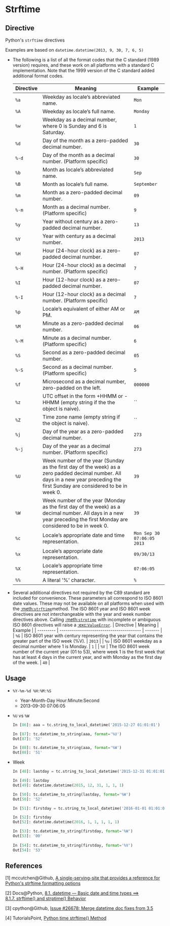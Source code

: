# Strftime
## Directive

Python's `strftime` directives

Examples are based on `datetime.datetime(2013, 9, 30, 7, 6, 5)`

* The following is a list of all the format codes that the C standard (1989 version) requires, and these work on all platforms with a standard C implementation. Note that the 1999 version of the C standard added additional format codes.

  | Directive | Meaning                                  | Example                    |
  | --------- | ---------------------------------------- | -------------------------- |
  | `%a`      | Weekday as locale’s abbreviated name.    | `Mon`                      |
  | `%A`      | Weekday as locale’s full name.           | `Monday`                   |
  | `%w`      | Weekday as a decimal number, where 0 is Sunday and 6 is Saturday. | `1`                        |
  | `%d`      | Day of the month as a zero-padded decimal number. | `30`                       |
  | `%-d`     | Day of the month as a decimal number. (Platform specific) | `30`                       |
  | `%b`      | Month as locale’s abbreviated name.      | `Sep`                      |
  | `%B`      | Month as locale’s full name.             | `September`                |
  | `%m`      | Month as a zero-padded decimal number.   | `09`                       |
  | `%-m`     | Month as a decimal number. (Platform specific) | `9`                        |
  | `%y`      | Year without century as a zero-padded decimal number. | `13`                       |
  | `%Y`      | Year with century as a decimal number.   | `2013`                     |
  | `%H`      | Hour (24-hour clock) as a zero-padded decimal number. | `07`                       |
  | `%-H`     | Hour (24-hour clock) as a decimal number. (Platform specific) | `7`                        |
  | `%I`      | Hour (12-hour clock) as a zero-padded decimal number. | `07`                       |
  | `%-I`     | Hour (12-hour clock) as a decimal number. (Platform specific) | `7`                        |
  | `%p`      | Locale’s equivalent of either AM or PM.  | `AM`                       |
  | `%M`      | Minute as a zero-padded decimal number.  | `06`                       |
  | `%-M`     | Minute as a decimal number. (Platform specific) | `6`                        |
  | `%S`      | Second as a zero-padded decimal number.  | `05`                       |
  | `%-S`     | Second as a decimal number. (Platform specific) | `5`                        |
  | `%f`      | Microsecond as a decimal number, zero-padded on the left. | `000000`                   |
  | `%z`      | UTC offset in the form +HHMM or -HHMM (empty string if the the object is naive). | ``                         |
  | `%Z`      | Time zone name (empty string if the object is naive). | ``                         |
  | `%j`      | Day of the year as a zero-padded decimal number. | `273`                      |
  | `%-j`     | Day of the year as a decimal number. (Platform specific) | `273`                      |
  | `%U`      | Week number of the year (Sunday as the first day of the week) as a zero padded decimal number. All days in a new year preceding the first Sunday are considered to be in week 0. | `39`                       |
  | `%W`      | Week number of the year (Monday as the first day of the week) as a decimal number. All days in a new year preceding the first Monday are considered to be in week 0. | `39`                       |
  | `%c`      | Locale’s appropriate date and time representation. | `Mon Sep 30 07:06:05 2013` |
  | `%x`      | Locale’s appropriate date representation. | `09/30/13`                 |
  | `%X`      | Locale’s appropriate time representation. | `07:06:05`                 |
  | `%%`      | A literal '%' character.                 | `%`                        |

* Several additional directives not required by the C89 standard are included for convenience. These parameters all correspond to ISO 8601 date values. These may not be available on all platforms when used with the [:meth:`strftime`](https://github.com/python/cpython/blob/6ebe774473c5db2365f618e50c3f0769fa87a537/Doc/library/datetime.rst#id384)method. The ISO 8601 year and ISO 8601 week directives are not interchangeable with the year and week number directives above. Calling [:meth:`strptime`](https://github.com/python/cpython/blob/6ebe774473c5db2365f618e50c3f0769fa87a537/Doc/library/datetime.rst#id386) with incomplete or ambiguous ISO 8601 directives will raise a [:exc:`ValueError`](https://github.com/python/cpython/blob/6ebe774473c5db2365f618e50c3f0769fa87a537/Doc/library/datetime.rst#id388).
  | Directive | Meaning                                  | Example |
  | --------- | ---------------------------------------- | ------- |
  | `%G`      | ISO 8601 year with century representing the year that contains the greater part of the ISO week (%V). | `2013`  |
  | `%u`      | ISO 8601 weekday as a decimal number where 1 is Monday. | `1`     |
  | `%V`      | The ISO 8601 week number of the current year (01 to 53), where week 1 is the first week that has at least 4 days in the current year, and with Monday as the first day of the week. | `40`    |

## Usage

* ``%Y-%m-%d %H:%M:%S``
  * Year-Month-Day Hour:Minute:Second
  * 2013-09-30 07:06:05

* ``%U`` vs ``%W``

  ```python
  In [86]: aaa = tc.string_to_local_datetime('2015-12-27 01:01:01')

  In [87]: tc.datetime_to_string(aaa, format='%U')
  Out[87]: '52'

  In [88]: tc.datetime_to_string(aaa, format='%W')
  Out[88]: '51'
  ```

* Week

  ```python
  In [48]: lastday = tc.string_to_local_datetime('2015-12-31 01:01:01')

  In [49]: lastday
  Out[49]: datetime.datetime(2015, 12, 31, 1, 1, 1)

  In [50]: tc.datetime_to_string(lastday, format='%W')
  Out[50]: '52'

  In [51]: firstday = tc.string_to_local_datetime('2016-01-01 01:01:01')

  In [52]: firstday
  Out[52]: datetime.datetime(2016, 1, 1, 1, 1, 1)

  In [53]: tc.datetime_to_string(firstday, format='%W')
  Out[53]: '00'
      
  In [54]: tc.datetime_to_string(firstday, format='%V')
  Out[54]: '53'
  ```

## References

[1] mccutchen@Github, [A single-serving-site that provides a reference for Python's strftime formatting options](https://github.com/mccutchen/strftime.org)

[2] Docs@Python, [8.1. datetime — Basic date and time types ==> 8.1.7. strftime() and strptime() Behavior](https://docs.python.org/2/library/datetime.html#strftime-and-strptime-behavior)

[3] cpython@Github, [Issue #26678: Merge datetime doc fixes from 3.5](https://github.com/python/cpython/blob/6ebe774473c5db2365f618e50c3f0769fa87a537/Doc/library/datetime.rst)

[4] TutorialsPoint, [Python time strftime() Method](http://www.tutorialspoint.com/python/time_strftime.htm)

